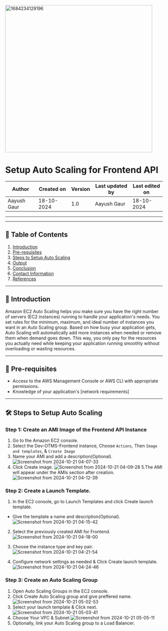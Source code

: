 
<img width="470" alt="1684234129196" src="https://github.com/user-attachments/assets/da7044c3-99d8-4790-8577-10d4e7fc5683">



# Setup Auto Scaling for Frontend API

| Author      | Created on   | Version | Last updated by | Last edited on  |
|-------------|--------------|---------|-----------------|-----------------|
| Aayush Gaur | 18-10-2024   | 1.0     | Aayush Gaur     | 18-10-2024      |

---
---

## 📑 Table of Contents

1. [Introduction](#Introduction)
2. [Pre-requisites](#Pre-requisites)
3. [Steps to Setup Auto Scaling](#Steps-to-Setup-Auto-Scaling)
4. [Output](#Output)
5. [Conclusion](#Conclusion)
6. [Contact Information](#Contact-Information)
7. [References](#References)

---

## 🌟 Introduction

Amazon EC2 Auto Scaling helps you make sure you have the right number of servers (EC2 instances) running to handle your application's needs. You set rules for the minimum, maximum, and ideal number of instances you want in an Auto Scaling group. Based on how busy your application gets, Auto Scaling will automatically add more instances when needed or remove them when demand goes down. This way, you only pay for the resources you actually need while keeping your application running smoothly without overloading or wasting resources.

---

## 🔑 Pre-requisites

- Access to the AWS Management Console or AWS CLI with appropriate permissions.
- Knowledge of your application's [network requirements]
---

## 🛠️ Steps to Setup Auto Scaling
### Step 1: Create an AMI Image of the Frontend API Instance
1.  Go to the Amazon EC2 console.
2. Select the Dev-OTMS-Frontend instance, Choose ```Actions```, Then ```Image and templates```, & ```Create Image```
3. Name your AMI and add a description(Optional).
![Screenshot from 2024-10-21 04-07-33](https://github.com/user-attachments/assets/891e792d-1263-4ea7-b49f-ff5b3f88293b)
4. Click Create image.
![Screenshot from 2024-10-21 04-09-28](https://github.com/user-attachments/assets/06710e6e-11b0-48d7-8397-af0df02d351b)
5.The AMI will appear under the AMIs section after creation.
![Screenshot from 2024-10-21 04-12-39](https://github.com/user-attachments/assets/89766762-ad81-4bfb-b1dd-bf17816818a5)

### Step 2: Create a Launch Template.
1. In the EC2 console, go to Launch Templates and click Create launch template.
- Give the template a name and description(Optional).
![Screenshot from 2024-10-21 04-15-42](https://github.com/user-attachments/assets/75f9f3b7-91a1-4202-b5f3-0b3846b42d60)

2. Select the previously created AMI for Frontend.
![Screenshot from 2024-10-21 04-18-00](https://github.com/user-attachments/assets/ce7bbff2-7986-4ff6-b798-5823f42a849c)

3. Choose the instance type and key pair.
![Screenshot from 2024-10-21 04-21-54](https://github.com/user-attachments/assets/4adf5fb7-279b-40b1-abcf-4cc568e8ae14)

4. Configure network settings as needed & Click Create launch template.
![Screenshot from 2024-10-21 04-24-46](https://github.com/user-attachments/assets/37dfa8a5-3709-4f30-ba3a-9b6125b0a0ce)

### Step 3: Create an Auto Scaling Group
1. Open Auto Scaling Groups in the EC2 console.
2. Click Create Auto Scaling group and give preffered name.
![Screenshot from 2024-10-21 05-02-53](https://github.com/user-attachments/assets/60612ac9-4d81-48c0-aee5-5f11a276c5ad)
3. Select your launch template & Click next.
![Screenshot from 2024-10-21 05-03-41](https://github.com/user-attachments/assets/4c075dec-5ff0-4ad0-b971-5a11087f79d9)
4. Choose Your VPC & Subnet
![Screenshot from 2024-10-21 05-05-11](https://github.com/user-attachments/assets/c57d4e2f-aaf5-4021-b0a1-7d425e571cde)
5. Optionally, link your Auto Scaling group to a Load Balancer.





